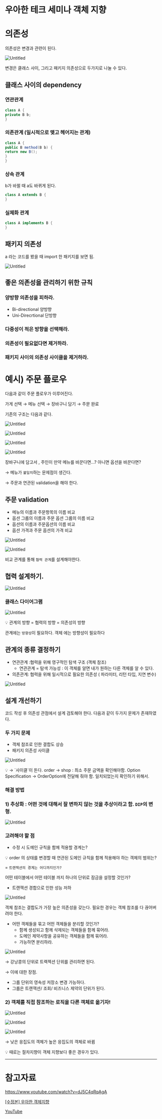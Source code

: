 # 우아한 테크 세미나 객체 지향

 

# 의존성

의존성은 변경과 관련이 된다. 

![Untitled](https://s3-us-west-2.amazonaws.com/secure.notion-static.com/c6b97978-bf42-4de2-83e6-5c357aa9ef04/Untitled.png)

변경은 클래스 사이, 그리고 패키지 의존성으로 두가지로 나눌 수 있다. 

## 클래스 사이의 dependency

### 연관관계

```java
class A {
private B b;
}
```

### 의존관계  (일시적으로 맺고 헤어지는 관계)

```java
class A {
public B method(B b) {
return new B();
}
}
```

### 상속 관계

b가 바뀔 때 a도 바뀌게 된다. 

```java
class A extends B {
}
```

### 실체화 관계

```java
class A implements B {
}
```

## 패키지 의존성

a 라는 코드를 봤을 때 import 한 패키지를 보면 됨.

![Untitled](https://s3-us-west-2.amazonaws.com/secure.notion-static.com/068c178a-3391-46d5-a15a-37327b95b5eb/Untitled.png)

## 좋은 의존성을 관리하기 위한 규칙

### 양방향 의존성을 피하라.

- Bi-directional 양방향
- Uni-Direcrtional 단방향

### 다중성이 적은 방향을 선택해라.

### 의존성이 필요없다면 제거하라.

### 패키지 사이의 의존성 사이클을 제거하라.

# 예시) 주문 플로우

다음과 같이 주문 플로우가 이루어진다. 

가게 선택 → 메뉴 선택 → 장바구니 담기 → 주문 완료

기존의 구조는 다음과 같다. 

![Untitled](https://s3-us-west-2.amazonaws.com/secure.notion-static.com/8d0db93c-012e-4f42-9f5a-f05acc9e313e/Untitled.png)

![Untitled](https://s3-us-west-2.amazonaws.com/secure.notion-static.com/60cf29eb-a743-4007-979d-785382affb7d/Untitled.png)

![Untitled](https://s3-us-west-2.amazonaws.com/secure.notion-static.com/26134216-d525-43dd-bb97-3069cb85b734/Untitled.png)

![Untitled](https://s3-us-west-2.amazonaws.com/secure.notion-static.com/a8b3a7ec-90e5-4f51-a60c-c882bb1a663c/Untitled.png)

장바구니에 담고서 , 주인이 만약 메뉴를 바꾼다면…? 아니면 옵션을 바꾼다면? 

→  메뉴가 `불일치`하는 문제점이 생긴다. 

→ 주문과 연관된 validation을 해야 한다. 

## 주문 validation

- 메뉴의 이름과 주문항목의 이름 비교
- 옵션 그룹의 이름과 주문 옵션 그룹의 이름 비교
- 옵션의 이름과 주문옵션의 이름 비교
- 옵션 가격과 주문 옵션의 가격 비교

![Untitled](https://s3-us-west-2.amazonaws.com/secure.notion-static.com/8c4db4eb-2d2c-4941-b217-da674ef8ac82/Untitled.png)

![Untitled](https://s3-us-west-2.amazonaws.com/secure.notion-static.com/87cb0c2b-fc01-4fec-95b4-1f517c1d17ef/Untitled.png)

비교 관계를 통해 `협력 관계`를 설계해야한다. 

## 협력 설계하기.

![Untitled](https://s3-us-west-2.amazonaws.com/secure.notion-static.com/904d90ff-0211-4da6-98ee-436c179e32e8/Untitled.png)

### 클래스 다이어그램

![Untitled](https://s3-us-west-2.amazonaws.com/secure.notion-static.com/abddf422-038e-4f29-a997-d6d5ad319c2f/Untitled.png)

<aside>
💡 관계의 방향 = 협력의 방향 = 의존성의 방향

</aside>

관계에는 `방향성`이 필요하다. 객체 에는 방향성이 필요하다

## 관계의 종류 결정하기

- 연관관계 :협력을 위해 영구적인 탐색 구조 (객체 참조)
    - 연관관계 = 탐색 가능성 : 이 객체를 알면 내가 원하는 다른 객체를 알 수 있다.
- 의존관계: 협력을 위해 일시적으로 필요한 의존성 ( 파라미터, 리턴 타입, 지연 변수)

![Untitled](https://s3-us-west-2.amazonaws.com/secure.notion-static.com/c44b7d49-d5d4-421d-9d22-286b611b4b76/Untitled.png)

## 설계 개선하기

코드 작성 후 의존성 관점에서 설계 검토해야 한다. 
다음과 같이 두가지 문제가 존재하였다. 

### 두 가지 문제

- 객체 참조로 인한 결합도 상승
- 패키지 의존성 사이클

![Untitled](https://s3-us-west-2.amazonaws.com/secure.notion-static.com/8aa9ee30-cfb5-4576-a2bd-d04ac2b9f40b/Untitled.png)

<aside>
💡 → `사이클`이 돈다. 
order → shop : 최소 주문 금액을 확인해야함.
Option Specification → OrderOption에 전달해 줘야 함. 일치되었는지 확인하기 위해서.

</aside>

### 해결 방법

### 1) 추상화 : 어떤 것에 대해서 잘 변하지 않는 것을 추상이라고 함. `DIP`의 변형.

![Untitled](https://s3-us-west-2.amazonaws.com/secure.notion-static.com/5d5474aa-18c5-4cc2-b597-fb8d97ddc848/Untitled.png)

### 고려해야 할 점

- 수정 시 도메인 규칙을 함께 적용할 경계는?

<aside>
💡 order 의 상태를 변경할 때 연관된 도메인 규칙을 함께 적용해야 하는 객체의 범위는?

= `트랜잭션의 경계는 어디까지인가?` 

어떤 테이블에서 어떤 테이블 까지 하나의 단위로 잠금을 설정할 것인가? 

</aside>

- 트랜잭션 경합으로 인한 성능 저하

![Untitled](https://s3-us-west-2.amazonaws.com/secure.notion-static.com/f44393a9-42bf-4b93-bb7b-03ef7869439a/Untitled.png)

객체 참조는 결합도가 가장 높은 의존성을 갖는다. 필요한 경우는 객체 참조를 다 끊어버려야 한다. 

- 어떤 객체들을 묶고 어떤 객체들을 분리할 것인가?
    - 함께 생성되고 함께 삭제되는 객체들을 함께 묶어라.
    - 도메인 제약사항을 공유하는 객체들을 함께 묶어라.
    - 가능하면 분리하라.

![Untitled](https://s3-us-west-2.amazonaws.com/secure.notion-static.com/481e8eb1-d094-43be-ac80-cd12b9fd21dd/Untitled.png)

→ 강낭콩의 단위로 트랙젝션 단위를 관리하면 된다.

→ 이에 대한 장점. 

- 그룹 단위의 영속성 저장소 변경 가능하다.
- 그룹은 트랜잭션/ 조회/ 비즈니스 제약의 단위가 된다.

### 2) 객체를 직접 참조하는 로직을 다른 객체로 옮기자!

![Untitled](https://s3-us-west-2.amazonaws.com/secure.notion-static.com/be8443bf-1396-4a4e-a824-74b68fb9313a/Untitled.png)

![Untitled](https://s3-us-west-2.amazonaws.com/secure.notion-static.com/32f5bb13-e28f-42ff-940f-bd7989fbbe82/Untitled.png)

![Untitled](https://s3-us-west-2.amazonaws.com/secure.notion-static.com/85f66974-4ed7-42c8-80b6-88df11a7940a/Untitled.png)

→ 낮은 응집도의 객체가 높은 응집도의 객체로 바뀜 

<aside>
💡 때로는 절차지향이 객체 지향보다 좋은 경우가 있다.

</aside>

---

# 참고자료
https://www.youtube.com/watch?v=dJ5C4qRqAgA

[[수정본] 우아한 객체지향](https://www.slideshare.net/baejjae93/ss-151545329)

[YouTube](https://www.youtube.com/redirect?event=comments&redir_token=QUFFLUhqbnhZWUVuSF95ejAwMXBPWDlzQ0dLbFVYS0Y1d3xBQ3Jtc0tsQUJSUjVfeE85WVEwT2JwbVIwSGpmT0dnR2lYUE55cVJ6cTNCSDRPdVdPRmZUSlZkajhQeUh2UzNmOV81ckJoMU0wUElreHhzcnVoTmRXUXkxUmlScWVKUFVpTVI0bjl6WXBmUUduNGJ2QWRxc1pVQQ&q=https://github.com/eternity-oop&stzid=UgyFwDu1oVsCWg3pBLN4AaABAg.8wufbgKi6uR8wuyETbydOG)
